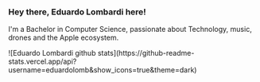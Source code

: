 ### Hey there, Eduardo Lombardi here!

<p align="left"> I'm a Bachelor in Computer Science, passionate about Technology, music, drones and the Apple ecosystem.</p>
![Eduardo Lombardi github stats](https://github-readme-stats.vercel.app/api?username=eduardolomb&show_icons=true&theme=dark)




<!--
**eduardolomb/eduardolomb** is a ✨ _special_ ✨ repository because its `README.md` (this file) appears on your GitHub profile.





- 🔭 I’m currently working on ...
- 🌱 I’m currently learning ...
- 👯 I’m looking to collaborate on ...
- 🤔 I’m looking for help with ...
- 💬 Ask me about ...
- 📫 How to reach me: ...
- 😄 Pronouns: ...
- ⚡ Fun fact: ...
-->
